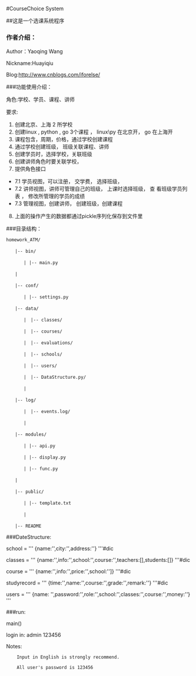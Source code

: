 #CourseChoice System

##这是一个选课系统程序
### 作者介绍：

Author：Yaoqing Wang

Nickname:Huayiqiu

Blog:http://www.cnblogs.com/iforelse/

###功能使用介绍：

角色:学校、学员、课程、讲师

要求:
1. 创建北京、上海 2 所学校
2. 创建linux , python , go 3个课程 ， linux\py 在北京开， go 在上海开
3. 课程包含，周期，价格，通过学校创建课程 
4. 通过学校创建班级， 班级关联课程、讲师
5. 创建学员时，选择学校，关联班级
6. 创建讲师角色时要关联学校， 
7. 提供角色接口
* 7.1 学员视图，可以注册， 交学费， 选择班级，
* 7.2 讲师视图，讲师可管理自己的班级， 上课时选择班级， 查     看班级学员列表 ， 修改所管理的学员的成绩 
* 7.3 管理视图，创建讲师， 创建班级，创建课程

8. 上面的操作产生的数据都通过pickle序列化保存到文件里

###目录结构：

`homework_ATM/`

`　　|-- bin/`

`　　　　| |-- main.py`

`　　|`

`　　|-- conf/`

`　　　　| |-- settings.py`

`　　|-- data/`

`　　　　|　|-- classes/`

`　　　　|　|-- courses/`

`　　　　|　|-- evaluations/`

`　　　　|　|-- schools/`

`　　　　|　|-- users/`

`　　　　|　|-- DataStructure.py/`

`　　　　| `

`　　|-- log/`

`　　　　|　|-- events.log/`


`　　　　| `

`　　|-- modules/`

`　　　　| |-- api.py`

`　　　　| |-- display.py`

`　　　　| |-- func.py`


`　　|`

`　　|-- public/`

`　　　　| |-- template.txt`

`　　　　|`


`　　|-- README`


###DateStructure:

school = '''
{name:'',city:'',address:''}
'''#dic

classes = '''
{name:'',info:'',school:'',course:'',teachers:[],students:[]}
'''#dic

course = '''
{name:'',info:'',price:'',school:'']}
'''#dic

studyrecord = '''
{time:'',name:'',course:'',grade:'',remark:''}
'''#dic

users = '''
{name: '',password:'',role:'',school:'',classes:'',course:'',money:''}
'''

 ###run:
 
 main()
 
 login in: admin 123456
 
 Notes: 
 
        Input in English is strongly recommend.
 
        All user's password is 123456
        